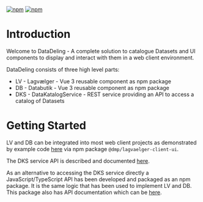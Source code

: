 [![npm](https://img.shields.io/npm/v/@dmp/lagvaelger-client-ui.svg)](https://www.npmjs.com/package/@dmp/lagvaelger-client-ui)
[![npm](https://img.shields.io/npm/v/@dmp/lagvaelger-client-api.svg)](https://www.npmjs.com/package/@dmp/lagvaelger-client-api)

# Introduction

Welcome to DataDeling - A complete solution to catalogue Datasets and UI components to display and interact with them in a web client environment.

DataDeling consists of three high level parts:

* LV - Lagvælger - Vue 3 reusable component as npm package
* DB - Databutik - Vue 3 reusable component as npm package
* DKS - DataKatalogService - REST service providing an API to access a catalog of Datasets

# Getting Started

LV and DB can be integrated into most web client projects as demonstrated by example code [here](./examples) via npm package `@dmp/lagvaelger-client-ui`.

The DKS service API is described and documented [here](https://b1108-udv-datakat-app.azurewebsites.net/swagger).

As an alternative to accessing the DKS service directly a JavaScript/TypeScript API has been developed and packaged as an npm package. It is the same logic
that has been used to implement LV and DB. This package also has API documentation which can be [here](https://b1109udvlagvaelgersto.blob.core.windows.net/demo/doc/api/index.html).

